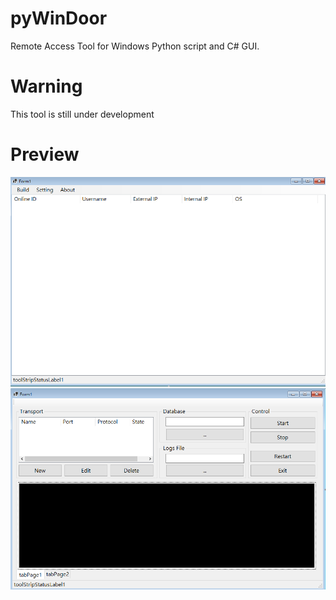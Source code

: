 # pyWinDoor
Remote Access Tool for Windows Python script and C# GUI.

# Warning
This tool is still under development

# Preview
![Client(Attacker)](https://github.com/iss4cf0ng/pyWinDoor/blob/main/png/frmMain.png)
![C2 Server](https://github.com/iss4cf0ng/pyWinDoor/blob/main/png/frmSrv.png)
